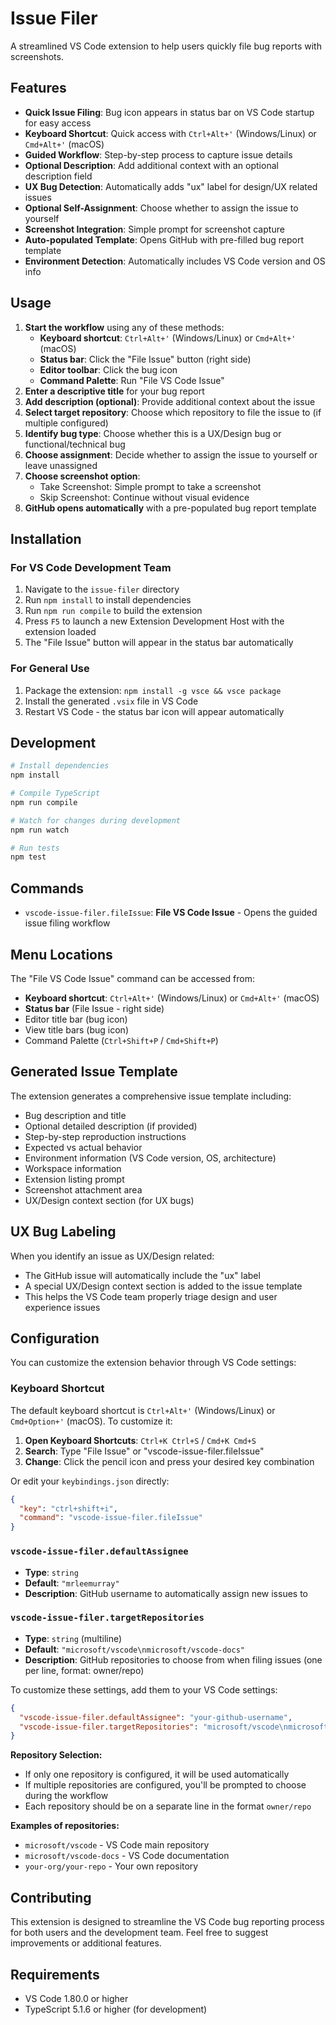 # Issue Filer

A streamlined VS Code extension to help users quickly file bug reports with screenshots.

## Features

- **Quick Issue Filing**: Bug icon appears in status bar on VS Code startup for easy access
- **Keyboard Shortcut**: Quick access with `Ctrl+Alt+'` (Windows/Linux) or `Cmd+Alt+'` (macOS)
- **Guided Workflow**: Step-by-step process to capture issue details
- **Optional Description**: Add additional context with an optional description field
- **UX Bug Detection**: Automatically adds "ux" label for design/UX related issues
- **Optional Self-Assignment**: Choose whether to assign the issue to yourself
- **Screenshot Integration**: Simple prompt for screenshot capture
- **Auto-populated Template**: Opens GitHub with pre-filled bug report template
- **Environment Detection**: Automatically includes VS Code version and OS info

## Usage

1. **Start the workflow** using any of these methods:
   - **Keyboard shortcut**: `Ctrl+Alt+'` (Windows/Linux) or `Cmd+Alt+'` (macOS)
   - **Status bar**: Click the "File Issue" button (right side)
   - **Editor toolbar**: Click the bug icon
   - **Command Palette**: Run "File VS Code Issue"
2. **Enter a descriptive title** for your bug report
3. **Add description (optional)**: Provide additional context about the issue
4. **Select target repository**: Choose which repository to file the issue to (if multiple configured)
5. **Identify bug type**: Choose whether this is a UX/Design bug or functional/technical bug
6. **Choose assignment**: Decide whether to assign the issue to yourself or leave unassigned
7. **Choose screenshot option**:
   - Take Screenshot: Simple prompt to take a screenshot
   - Skip Screenshot: Continue without visual evidence
8. **GitHub opens automatically** with a pre-populated bug report template

## Installation

### For VS Code Development Team

1. Navigate to the `issue-filer` directory
2. Run `npm install` to install dependencies
3. Run `npm run compile` to build the extension
4. Press `F5` to launch a new Extension Development Host with the extension loaded
5. The "File Issue" button will appear in the status bar automatically

### For General Use

1. Package the extension: `npm install -g vsce && vsce package`
2. Install the generated `.vsix` file in VS Code
3. Restart VS Code - the status bar icon will appear automatically

## Development

```bash
# Install dependencies
npm install

# Compile TypeScript
npm run compile

# Watch for changes during development
npm run watch

# Run tests
npm test
```

## Commands

- `vscode-issue-filer.fileIssue`: **File VS Code Issue** - Opens the guided issue filing workflow

## Menu Locations

The "File VS Code Issue" command can be accessed from:

- **Keyboard shortcut**: `Ctrl+Alt+'` (Windows/Linux) or `Cmd+Alt+'` (macOS)
- **Status bar** (File Issue - right side)
- Editor title bar (bug icon)
- View title bars (bug icon)
- Command Palette (`Ctrl+Shift+P` / `Cmd+Shift+P`)

## Generated Issue Template

The extension generates a comprehensive issue template including:

- Bug description and title
- Optional detailed description (if provided)
- Step-by-step reproduction instructions
- Expected vs actual behavior
- Environment information (VS Code version, OS, architecture)
- Workspace information
- Extension listing prompt
- Screenshot attachment area
- UX/Design context section (for UX bugs)

## UX Bug Labeling

When you identify an issue as UX/Design related:

- The GitHub issue will automatically include the "ux" label
- A special UX/Design context section is added to the issue template
- This helps the VS Code team properly triage design and user experience issues

## Configuration

You can customize the extension behavior through VS Code settings:

### Keyboard Shortcut

The default keyboard shortcut is `Ctrl+Alt+'` (Windows/Linux) or `Cmd+Option+'` (macOS). To customize it:

1. **Open Keyboard Shortcuts**: `Ctrl+K Ctrl+S` / `Cmd+K Cmd+S`
2. **Search**: Type "File Issue" or "vscode-issue-filer.fileIssue"
3. **Change**: Click the pencil icon and press your desired key combination

Or edit your `keybindings.json` directly:
```json
{
  "key": "ctrl+shift+i",
  "command": "vscode-issue-filer.fileIssue"
}
```

### `vscode-issue-filer.defaultAssignee`

- **Type**: `string`
- **Default**: `"mrleemurray"`
- **Description**: GitHub username to automatically assign new issues to

### `vscode-issue-filer.targetRepositories`

- **Type**: `string` (multiline)
- **Default**: `"microsoft/vscode\nmicrosoft/vscode-docs"`
- **Description**: GitHub repositories to choose from when filing issues (one per line, format: owner/repo)

To customize these settings, add them to your VS Code settings:

```json
{
  "vscode-issue-filer.defaultAssignee": "your-github-username",
  "vscode-issue-filer.targetRepositories": "microsoft/vscode\nmicrosoft/vscode-docs\nyour-org/your-repo"
}
```

**Repository Selection:**

- If only one repository is configured, it will be used automatically
- If multiple repositories are configured, you'll be prompted to choose during the workflow
- Each repository should be on a separate line in the format `owner/repo`

**Examples of repositories:**

- `microsoft/vscode` - VS Code main repository
- `microsoft/vscode-docs` - VS Code documentation
- `your-org/your-repo` - Your own repository

## Contributing

This extension is designed to streamline the VS Code bug reporting process for both users and the development team. Feel free to suggest improvements or additional features.

## Requirements

- VS Code 1.80.0 or higher
- TypeScript 5.1.6 or higher (for development)